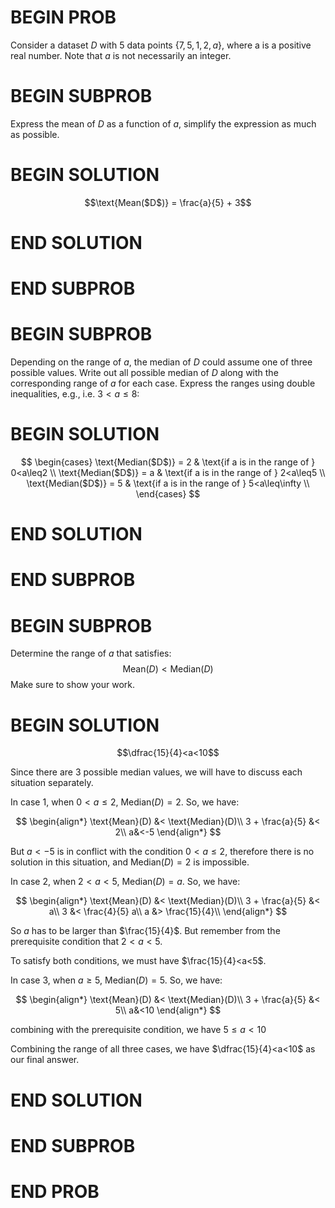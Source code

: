 # BEGIN PROB

<!-- <i>Source: [Winter 2024 Midterm 1](../wi24-midterm1/index.html), Problem 1</i> -->

Consider a dataset $D$ with $5$ data points
$\{7,5,1,2,a\}$, where a is a positive real number. Note that $a$ is not
necessarily an integer.

# BEGIN SUBPROB

Express the mean of $D$ as a function of $a$, simplify the
expression as much as possible.

# BEGIN SOLUTION

$$\text{Mean($D$)} = \frac{a}{5} + 3$$

# END SOLUTION

# END SUBPROB

# BEGIN SUBPROB

Depending on the range of $a$, the median of $D$ could assume
one of three possible values. Write out all possible median of $D$ along
with the corresponding range of $a$ for each case. Express the ranges
using double inequalities, e.g., i.e. $3<a\leq8$:

# BEGIN SOLUTION

$$
\begin{cases}
\text{Median($D$)} = 2 & \text{if a is in the range of } 0<a\leq2 \\
\text{Median($D$)} = a & \text{if a is in the range of } 2<a\leq5 \\
\text{Median($D$)} = 5 & \text{if a is in the range of } 5<a\leq\infty \\
\end{cases}
$$

# END SOLUTION

# END SUBPROB

# BEGIN SUBPROB

Determine the range of
$a$ that satisfies: $$\text{Mean}(D) < \text{Median}(D)$$
Make sure to show your work.

# BEGIN SOLUTION

$$\dfrac{15}{4}<a<10$$

Since there are $3$ possible median values, we will have to discuss each
situation separately. <br>

In case $1$, when $0<a\leq2$, $\text{Median}(D) = 2$.
So, we have:

$$
\begin{align*}
        \text{Mean}(D) &< \text{Median}(D)\\
        3 + \frac{a}{5} &< 2\\
        a&<-5
\end{align*}
$$

But $a<-5$ is in conflict with the condition $0<a\leq2$,
therefore there is no solution in this situation, and Median$(D) = 2$
is impossible.

In case $2$, when $2<a<5$, $\text{Median}(D) = a$.
So, we have:

$$
\begin{align*}
        \text{Mean}(D) &< \text{Median}(D)\\
        3 + \frac{a}{5} &< a\\
        3 &< \frac{4}{5} a\\
        a &> \frac{15}{4}\\
\end{align*}
$$

So $a$ has to be larger than $\frac{15}{4}$. But
remember from the prerequisite condition that $2<a<5$.

To satisfy both
conditions, we must have $\frac{15}{4}<a<5$.

In case 3, when $a\geq5$, $\text{Median}(D) = 5$.
So, we have:

$$
\begin{align*}
        \text{Mean}(D) &< \text{Median}(D)\\
        3 + \frac{a}{5} &< 5\\
        a&<10
\end{align*}
$$

combining with the prerequisite condition, we have
$5\leq a<10$

Combining the range of all three cases, we have $\dfrac{15}{4}<a<10$ as our
final answer.

# END SOLUTION

# END SUBPROB

# END PROB
